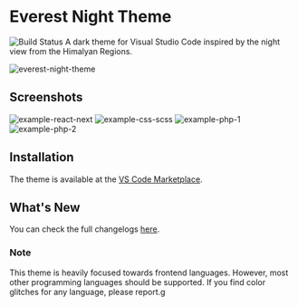 # Everest Night Theme

![Build Status](https://img.shields.io/github/package-json/v/sjns19/everest-night-theme?color=%2355a847&label=Version)
A dark theme for Visual Studio Code inspired by the night view from the Himalyan Regions.

![everest-night-theme](https://user-images.githubusercontent.com/47782595/154212861-e12d9e72-811a-4674-a417-ed99dae2013d.png)

## Screenshots
![example-react-next](https://user-images.githubusercontent.com/47782595/154214744-a4fb33c7-f8d7-441d-9ebc-c911fc38b58a.jpeg)
![example-css-scss](https://user-images.githubusercontent.com/47782595/154214808-2baae49b-f071-4bc7-99f5-68ae147c142d.jpeg)
![example-php-1](https://user-images.githubusercontent.com/47782595/154214888-6ac10caa-ecd7-4c73-82ba-ee03ea0ffdfe.jpeg)
![example-php-2](https://user-images.githubusercontent.com/47782595/154214952-e94345ab-406d-4c0e-8209-18c59757336e.jpeg)

## Installation
The theme is available at the [VS Code Marketplace](https://marketplace.visualstudio.com/items?itemName=SujanShrestha.everest-night-theme).

## What's New
You can check the full changelogs [here](https://github.com/sjns19/everest-night-theme/blob/master/CHANGELOG.md).


### Note
This theme is heavily focused towards frontend languages. However, most other programming languages should be supported. If you find color glitches for any language, please report.g